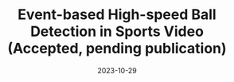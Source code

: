 ---
title: "Event-based High-speed Ball Detection in Sports Video <br> (Accepted, pending publication)"
collection: publications
permalink: /publication/2022-ICA-TVAnalysis
excerpt: 
date: 2023-10-29
authors: "T. Nakabayashi, A. Kondo, K. Higa, <u>A. Girbau</u>, S. Satoh, H. Saito"
venue: 'ACM Multimedia Workshop (ACM MM Sports)'
uri: ''
bibtex: 
pdf: 
teaser: 
---
